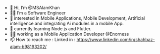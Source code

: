 - 👋 Hi, I’m @MSAlamKhan
- 👨‍🔧 I’m a Software Engineer
- 👀 interested in Mobile Applications, Mobile Development, Artificial intelligence and integrating Ai modules in a mobile App. 
- 🌱 currently learning Node.js and Flutter.
- 👨‍🔧 working as a Mobile Application Developer @Enorness
- 📫 How to reach me :
Linked in : https://www.linkedin.com/in/shahbaz-alam-b98193202/

<!---
MSAlamKhan/MSAlamKhan is a ✨ special ✨ repository because its `README.md` (this file) appears on your GitHub profile.
You can click the Preview link to take a look at your changes.
--->
